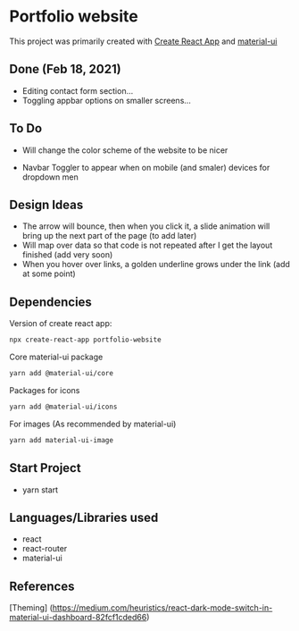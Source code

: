 # Portfolio website

This project was primarily created with [Create React App](https://github.com/facebook/create-react-app) and [material-ui](https://material-ui.com/)

## Done (Feb 18, 2021)

- Editing contact form section...
- Toggling appbar options on smaller screens...

## To Do

- Will change the color scheme of the website to be nicer

- Navbar Toggler to appear when on mobile (and smaler) devices for dropdown men

## Design Ideas

- The arrow will bounce, then when you click it, a slide animation will bring up the next part of the page (to add later)
- Will map over data so that code is not repeated after I get the layout finished (add very soon)
- When you hover over links, a golden underline grows under the link (add at some point)

## Dependencies

Version of create react app:

```bash
npx create-react-app portfolio-website
```

Core material-ui package

```bash
yarn add @material-ui/core
```

Packages for icons

```bash
yarn add @material-ui/icons
```

For images (As recommended by material-ui)

```bash
yarn add material-ui-image
```

## Start Project

- yarn start

## Languages/Libraries used

- react
- react-router
- material-ui

## References

[Theming] (https://medium.com/heuristics/react-dark-mode-switch-in-material-ui-dashboard-82fcf1cded66)
